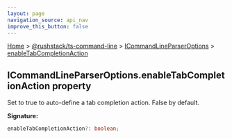 ```yaml
---
layout: page
navigation_source: api_nav
improve_this_button: false
---
```



[Home](./index.md) &gt; [@rushstack/ts-command-line](./ts-command-line.md) &gt; [ICommandLineParserOptions](./ts-command-line.icommandlineparseroptions.md) &gt; [enableTabCompletionAction](./ts-command-line.icommandlineparseroptions.enabletabcompletionaction.md)

## ICommandLineParserOptions.enableTabCompletionAction property

Set to true to auto-define a tab completion action. False by default.

<b>Signature:</b>

```typescript
enableTabCompletionAction?: boolean;
```
